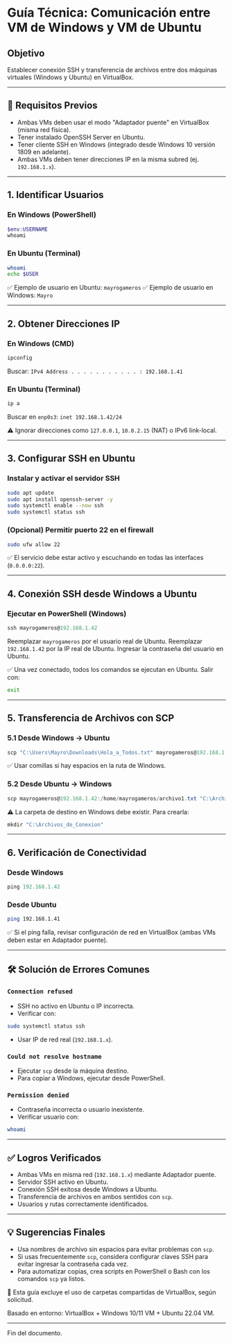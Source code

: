 
# Guía Técnica: Comunicación entre VM de Windows y VM de Ubuntu

## Objetivo
Establecer conexión SSH y transferencia de archivos entre dos máquinas virtuales (Windows y Ubuntu) en VirtualBox.

---

## 🔧 Requisitos Previos
- Ambas VMs deben usar el modo "Adaptador puente" en VirtualBox (misma red física).
- Tener instalado OpenSSH Server en Ubuntu.
- Tener cliente SSH en Windows (integrado desde Windows 10 versión 1809 en adelante).
- Ambas VMs deben tener direcciones IP en la misma subred (ej. `192.168.1.x`).

---

## 1. Identificar Usuarios

### En Windows (PowerShell)
```powershell
$env:USERNAME
whoami
```

### En Ubuntu (Terminal)
```bash
whoami
echo $USER
```

✅ Ejemplo de usuario en Ubuntu: `mayrogameros`
✅ Ejemplo de usuario en Windows: `Mayro`

---

## 2. Obtener Direcciones IP

### En Windows (CMD)
```cmd
ipconfig
```
Buscar: `IPv4 Address . . . . . . . . . . . : 192.168.1.41`

### En Ubuntu (Terminal)
```bash
ip a
```
Buscar en `enp0s3`: `inet 192.168.1.42/24`

⚠️ Ignorar direcciones como `127.0.0.1`, `10.0.2.15` (NAT) o IPv6 link-local.

---

## 3. Configurar SSH en Ubuntu

### Instalar y activar el servidor SSH
```bash
sudo apt update
sudo apt install openssh-server -y
sudo systemctl enable --now ssh
sudo systemctl status ssh
```

### (Opcional) Permitir puerto 22 en el firewall
```bash
sudo ufw allow 22
```

✅ El servicio debe estar activo y escuchando en todas las interfaces (`0.0.0.0:22`).

---

## 4. Conexión SSH desde Windows a Ubuntu

### Ejecutar en PowerShell (Windows)
```powershell
ssh mayrogameros@192.168.1.42
```
Reemplazar `mayrogameros` por el usuario real de Ubuntu.
Reemplazar `192.168.1.42` por la IP real de Ubuntu.
Ingresar la contraseña del usuario en Ubuntu.

✅ Una vez conectado, todos los comandos se ejecutan en Ubuntu.
Salir con:
```bash
exit
```

---

## 5. Transferencia de Archivos con SCP

### 5.1 Desde Windows → Ubuntu
```powershell
scp "C:\Users\Mayro\Downloads\Hola_a_Todos.txt" mayrogameros@192.168.1.42:/home/mayrogameros/
```
✅ Usar comillas si hay espacios en la ruta de Windows.

### 5.2 Desde Ubuntu → Windows
```powershell
scp mayrogameros@192.168.1.42:/home/mayrogameros/archivo1.txt "C:\Archivos_de_Conexion\"
```
⚠️ La carpeta de destino en Windows debe existir. Para crearla:
```powershell
mkdir "C:\Archivos_de_Conexion"
```

---

## 6. Verificación de Conectividad

### Desde Windows
```powershell
ping 192.168.1.42
```

### Desde Ubuntu
```bash
ping 192.168.1.41
```

✅ Si el ping falla, revisar configuración de red en VirtualBox (ambas VMs deben estar en Adaptador puente).

---

## 🛠️ Solución de Errores Comunes

### `Connection refused`
- SSH no activo en Ubuntu o IP incorrecta.
- Verificar con:
```bash
sudo systemctl status ssh
```
- Usar IP de red real (`192.168.1.x`).

### `Could not resolve hostname`
- Ejecutar `scp` desde la máquina destino.
- Para copiar a Windows, ejecutar desde PowerShell.

### `Permission denied`
- Contraseña incorrecta o usuario inexistente.
- Verificar usuario con:
```bash
whoami
```

---

## ✅ Logros Verificados
- Ambas VMs en misma red (`192.168.1.x`) mediante Adaptador puente.
- Servidor SSH activo en Ubuntu.
- Conexión SSH exitosa desde Windows a Ubuntu.
- Transferencia de archivos en ambos sentidos con `scp`.
- Usuarios y rutas correctamente identificados.

---

## 💡 Sugerencias Finales
- Usa nombres de archivo sin espacios para evitar problemas con `scp`.
- Si usas frecuentemente `scp`, considera configurar claves SSH para evitar ingresar la contraseña cada vez.
- Para automatizar copias, crea scripts en PowerShell o Bash con los comandos `scp` ya listos.

📝 Esta guía excluye el uso de carpetas compartidas de VirtualBox, según solicitud.

Basado en entorno: VirtualBox + Windows 10/11 VM + Ubuntu 22.04 VM.

---

Fin del documento.
